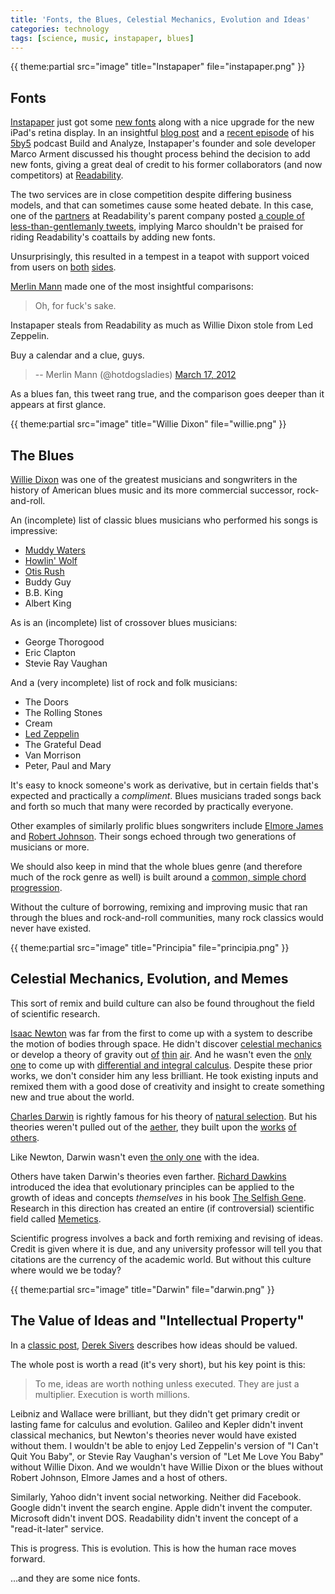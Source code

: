 ```yaml
---
title: 'Fonts, the Blues, Celestial Mechanics, Evolution and Ideas'
categories: technology
tags: [science, music, instapaper, blues]
---
```


{{ theme:partial src="image" title="Instapaper" file="instapaper.png" }}

## Fonts

[Instapaper][3] just got some [new fonts][4] along with a nice upgrade for the new iPad's retina display. In an insightful [blog post][5] and a [recent episode][6] of his [5by5][7] podcast Build and Analyze, Instapaper's founder and sole developer Marco Arment discussed his thought process behind the decision to add new fonts, giving a great deal of credit to his former collaborators (and now competitors) at [Readability][8].

   [3]: http://www.instapaper.com/
   [4]: http://www.marco.org/2012/03/16/instapaper-4-1-released
   [5]: http://www.marco.org/2012/03/08/learning-from-competition
   [6]: http://5by5.tv/buildanalyze/67
   [7]: http://5by5.tv
   [8]: http://www.readability.com/

The two services are in close competition despite differing business models, and that can sometimes cause some heated debate. In this case, one of the [partners][9] at Readability's parent company posted [a couple of less-than-gentlemanly tweets][10], implying Marco shouldn't be praised for riding Readability's coattails by adding new fonts.

   [9]: http://about.me/timmeaney
   [10]: https://skitch.com/danielpunkass/8khk1/twitter

Unsurprisingly, this resulted in a tempest in a teapot with support voiced from users on [both][11] [sides][12].

   [11]: http://twitter.com/ethanschoonover/status/180881750489169921
   [12]: http://twitter.com/carolinamarch/status/180876400960602113

[Merlin Mann][13] made one of the most insightful comparisons:

   [13]: http://www.merlinmann.com/

> Oh, for fuck's sake.   
  
Instapaper steals from Readability as much as Willie Dixon stole from Led Zeppelin.  
  
Buy a calendar and a clue, guys.
> 
> -- Merlin Mann (@hotdogsladies) [March 17, 2012][14]

   [14]: https://twitter.com/hotdogsladies/status/180889989339545600

As a blues fan, this tweet rang true, and the comparison goes deeper than it appears at first glance.

{{ theme:partial src="image" title="Willie Dixon" file="willie.png" }}

## The Blues

[Willie Dixon][17] was one of the greatest musicians and songwriters in the history of American blues music and its more commercial successor, rock-and-roll.

   [17]: http://en.wikipedia.org/wiki/Willie_Dixon

An (incomplete) list of classic blues musicians who performed his songs is impressive:

  * [Muddy Waters][18]
  * [Howlin' Wolf][19]
  * [Otis Rush][20]
  * Buddy Guy
  * B.B. King
  * Albert King

   [18]: http://en.wikipedia.org/wiki/Hoochie_Coochie_Man
   [19]: http://en.wikipedia.org/wiki/Little_Red_Rooster
   [20]: http://en.wikipedia.org/wiki/I_Can%27t_Quit_You_Baby

As is an (incomplete) list of crossover blues musicians:

  * George Thorogood
  * Eric Clapton
  * Stevie Ray Vaughan

And a (very incomplete) list of rock and folk musicians:

  * The Doors
  * The Rolling Stones
  * Cream
  * [Led Zeppelin][21]
  * The Grateful Dead
  * Van Morrison
  * Peter, Paul and Mary

   [21]: http://en.wikipedia.org/wiki/I_Can%27t_Quit_You_Baby

It's easy to knock someone's work as derivative, but in certain fields that's expected and practically a _compliment_. Blues musicians traded songs back and forth so much that many were recorded by practically everyone.

Other examples of similarly prolific blues songwriters include [Elmore James][22] and [Robert Johnson][23]. Their songs echoed through two generations of musicians or more.

   [22]: http://en.wikipedia.org/wiki/Elmore_James
   [23]: http://en.wikipedia.org/wiki/Robert_Johnson_discography

We should also keep in mind that the whole blues genre (and therefore much of the rock genre as well) is built around a [common, simple chord progression][24].

   [24]: http://en.wikipedia.org/wiki/Twelve-bar_blues

Without the culture of borrowing, remixing and improving music that ran through the blues and rock-and-roll communities, many rock classics would never have existed.

{{ theme:partial src="image" title="Principia" file="principia.png" }}

## Celestial Mechanics, Evolution, and Memes

This sort of remix and build culture can also be found throughout the field of scientific research.

[Isaac Newton][27] was far from the first to come up with a system to describe the motion of bodies through space. He didn't discover [celestial mechanics][28] or develop a theory of gravity out [of][29] [thin][30] [air][31]. And he wasn't even the [only one][32] to come up with [differential and integral calculus][33]. Despite these prior works, we don't consider him any less brilliant. He took existing inputs and remixed them with a good dose of creativity and insight to create something new and true about the world.

   [27]: http://en.wikipedia.org/wiki/Isaac_Newton
   [28]: http://en.wikipedia.org/wiki/Celestial_mechanics
   [29]: http://en.wikipedia.org/wiki/Galileo_Galilei
   [30]: http://en.wikipedia.org/wiki/Nicholas_Copernicus
   [31]: http://en.wikipedia.org/wiki/Kepler%27s_laws_of_planetary_motion
   [32]: http://en.wikipedia.org/wiki/Gottfried_Leibniz
   [33]: http://en.wikipedia.org/wiki/Infinitesimal_calculus

[Charles Darwin][34] is rightly famous for his theory of [natural selection][35]. But his theories weren't pulled out of the [aether][36], they built upon the [works][37] [of][38] [others][39].

   [34]: http://en.wikipedia.org/wiki/Charles_Darwin
   [35]: http://en.wikipedia.org/wiki/Natural_selection
   [36]: http://en.wikipedia.org/wiki/Luminiferous_aether
   [37]: http://en.wikipedia.org/wiki/Empedocles
   [38]: http://en.wikipedia.org/wiki/Lucretius
   [39]: http://en.wikipedia.org/wiki/Thomas_Malthus

Like Newton, Darwin wasn't even [the only one][40] with the idea.

   [40]: http://en.wikipedia.org/wiki/Alfred_Russel_Wallace

Others have taken Darwin's theories even farther. [Richard Dawkins][41] introduced the idea that evolutionary principles can be applied to the growth of ideas and concepts _themselves_ in his book [The Selfish Gene][42]. Research in this direction has created an entire (if controversial) scientific field called [Memetics][43].

   [41]: http://en.wikipedia.org/wiki/Richard_Dawkins
   [42]: http://en.wikipedia.org/wiki/The_Selfish_Gene
   [43]: http://en.wikipedia.org/wiki/Memetics

Scientific progress involves a back and forth remixing and revising of ideas. Credit is given where it is due, and any university professor will tell you that citations are the currency of the academic world. But without this culture where would we be today?

{{ theme:partial src="image" title="Darwin" file="darwin.png" }}

## The Value of Ideas and "Intellectual Property"

In a [classic post][46], [Derek Sivers][47] describes how ideas should be valued.

   [46]: http://www.oreillynet.com/onlamp/blog/2005/08/ideas_are_just_a_multiplier_of.html
   [47]: https://en.wikipedia.org/wiki/Derek_Sivers

The whole post is worth a read (it's very short), but his key point is this:

> To me, ideas are worth nothing unless executed. They are just a multiplier. Execution is worth millions.

Leibniz and Wallace were brilliant, but they didn't get primary credit or lasting fame for calculus and evolution. Galileo and Kepler didn't invent classical mechanics, but Newton's theories never would have existed without them. I wouldn't be able to enjoy Led Zeppelin's version of "I Can't Quit You Baby", or Stevie Ray Vaughan's version of "Let Me Love You Baby" without Willie Dixon. And we wouldn't have Willie Dixon or the blues without Robert Johnson, Elmore James and a host of others.

Similarly, Yahoo didn't invent social networking. Neither did Facebook. Google didn't invent the search engine. Apple didn't invent the computer. Microsoft didn't invent DOS. Readability didn't invent the concept of a "read-it-later" service.

This is progress. This is evolution. This is how the human race moves forward.

…and they are some nice fonts.